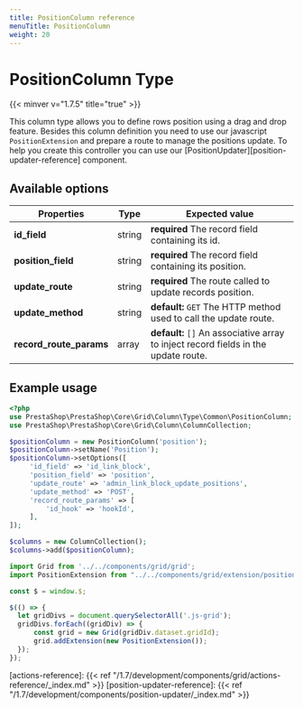 ```yaml
---
title: PositionColumn reference
menuTitle: PositionColumn
weight: 20
---
```


# PositionColumn Type
{{< minver v="1.7.5" title="true" >}}

This column type allows you to define rows position using a drag and drop feature. Besides this column definition
you need to use our javascript `PositionExtension` and prepare a route to manage the positions update. To help you create
this controller you can use our [PositionUpdater][position-updater-reference] component.

## Available options

| Properties   | Type   | Expected value                                                                                |
| ------------ | ------ | --------------------------------------------------------------------------------------------- |
| **id_field** | string | **required** The record field containing its id.                                              |
| **position_field** | string | **required** The record field containing its position.                                  |
| **update_route** | string | **required** The route called to update records position.                                 |
| **update_method** | string | **default:** `GET` The HTTP method used to call the update route.                        |
| **record_route_params** | array | **default:** `[]` An associative array to inject record fields in the update route. |

## Example usage

```php
<?php
use PrestaShop\PrestaShop\Core\Grid\Column\Type\Common\PositionColumn;
use PrestaShop\PrestaShop\Core\Grid\Column\ColumnCollection;

$positionColumn = new PositionColumn('position');
$positionColumn->setName('Position');
$positionColumn->setOptions([
     'id_field' => 'id_link_block',
     'position_field' => 'position',
     'update_route' => 'admin_link_block_update_positions',
     'update_method' => 'POST',
     'record_route_params' => [
         'id_hook' => 'hookId',
     ],
]);

$columns = new ColumnCollection();
$columns->add($positionColumn);
```

```js
import Grid from '../../components/grid/grid';
import PositionExtension from "../../components/grid/extension/position-extension";

const $ = window.$;

$(() => {
  let gridDivs = document.querySelectorAll('.js-grid');
  gridDivs.forEach((gridDiv) => {
      const grid = new Grid(gridDiv.dataset.gridId);
      grid.addExtension(new PositionExtension());
  });
});
```

[actions-reference]: {{< ref "/1.7/development/components/grid/actions-reference/_index.md" >}}
[position-updater-reference]: {{< ref "/1.7/development/components/position-updater/_index.md" >}}
